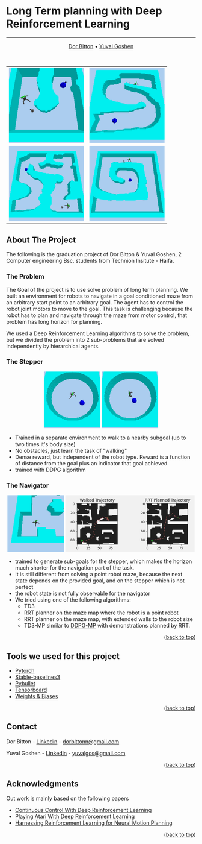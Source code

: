 <div id="top"></div>

# Long Term planning with Deep Reinforcement Learning 

___
<p align="center">
    <a href="https://github.com/dorbittonn">Dor Bitton</a> •
    <a href="https://github.com/yuvalgos">Yuval Goshen</a>
  </p>

<!-- PROJECT LOGO -->
<br />
<div align="center">
    <table>
        <tr>
            <td><img src="assets/bn.gif"  alt="U" height="200"/></td>
            <td><img src="assets/S.gif" alt="S" height="200"/></td>
        </tr>
        <tr>
            <td><img src="assets/20x20.gif" alt="20x20 maze" height="200"/></td>
            <td><img src="assets/sprial.gif" alt="Spiral" height="200"/></td>
        </tr>
    </table>
</div>

<!-- ABOUT THE PROJECT -->

## About The Project

The following is the graduation project of Dor Bitton & Yuval Goshen, 2 Computer engineering Bsc. students from Technion
Insitute - Haifa. 

### The Problem

The Goal of the project is to use solve problem of long term planning.
We built an environment for robots to navigate in a  goal conditioned maze from an arbitrary start point to an arbitrary
goal. The agent has to control the robot joint motors to move to the goal. This task is challenging because the robot has to plan and
navigate through the maze from motor control, that problem has long horizon for planning.

We used a Deep Reinforcement Learning algorithms to solve the problem,
but we divided the problem into 2 sub-problems that are solved independently by hierarchical agents. 

### The Stepper
<div align="center">
    <img src="assets/ant.gif" alt="Ant Stepper" height=150>
    <img src="assets/rex.gif" alt="Rex Stepper" height=150>
</div>

- Trained in a separate environment to walk to a nearby subgoal (up to two times it's body size)
- No obstacles, just learn the task of "walking"
- Dense reward, but independent of the robot type. Reward is a function of distance from the goal plus an indicator
 that goal achieved. 
- trained with DDPG algorithm

### The Navigator
<div align="center">
    <img src="assets/navigator_gif.gif" alt="Navigator" height=150>
    <img src="assets/navigator_plot.jpg" alt="Navigator Plot" height=150>
</div>

- trained to generate sub-goals for the stepper, which makes the horizon much shorter for the navigation part of the task.
- It is still different from solving a point robot maze, because the next state depends on the provided goal, and on
the stepper which is not perfect
- the robot state is not fully observable for the navigator
- We tried using one of the following algorithms:
  - TD3
  - RRT planner on the maze map where the robot is a point robot
  - RRT planner on the maze map, with extended walls to the robot size
  - TD3-MP similar to [DDPG-MP](https://arxiv.org/abs/1906.00214) with demonstrations planned by RRT.


<p align="right">(<a href="#top">back to top</a>)</p>

## Tools we used for this project

* [Pytorch](https://pytorch.org/)
* [Stable-baselines3](https://stable-baselines3.readthedocs.io/en/master/)
* [Pybullet](https://pybullet.org/)
* [Tensorboard](https://www.tensorflow.org/tensorboard/get_started)
* [Weights & Biases](https://wandb.ai/)

<p align="right">(<a href="#top">back to top</a>)</p>

## Contact

Dor Bitton - [Linkedin](https://www.linkedin.com/in/dor-bitton-54a1b919a/) - dorbittonn@gmail.com

Yuval Goshen - [Linkedin](https://www.linkedin.com/in/yuval-goshen-a8390b1ba/) - yuvalgos@gmail.com

<p align="right">(<a href="#top">back to top</a>)</p>


## Acknowledgments

Out work is mainly based on the following papers

* [Continuous Control With Deep Reinforcement Learning](https://arxiv.org/pdf/1509.02971.pdf)
* [Playing Atari With Deep Reinforcement Learning](https://arxiv.org/pdf/1312.5602.pdf)
* [Harnessing Reinforcement Learning for Neural Motion Planning](https://arxiv.org/abs/1906.00214)

<div id="DDPG-MP"></div>
<p align="right">(<a href="#top">back to top</a>)</p>



<!-- MARKDOWN LINKS & IMAGES -->
<!-- https://www.markdownguide.org/basic-syntax/#reference-style-links -->

[contributors-shield]: https://img.shields.io/github/contributors/othneildrew/Best-README-Template.svg?style=for-the-badge

[contributors-url]: https://github.com/othneildrew/Best-README-Template/graphs/contributors

[forks-shield]: https://img.shields.io/github/forks/othneildrew/Best-README-Template.svg?style=for-the-badge

[forks-url]: https://github.com/othneildrew/Best-README-Template/network/members

[stars-shield]: https://img.shields.io/github/stars/othneildrew/Best-README-Template.svg?style=for-the-badge

[stars-url]: https://github.com/othneildrew/Best-README-Template/stargazers

[issues-shield]: https://img.shields.io/github/issues/othneildrew/Best-README-Template.svg?style=for-the-badge

[issues-url]: https://github.com/othneildrew/Best-README-Template/issues

[license-shield]: https://img.shields.io/github/license/othneildrew/Best-README-Template.svg?style=for-the-badge

[license-url]: https://github.com/othneildrew/Best-README-Template/blob/master/LICENSE.txt

[linkedin-shield]: https://img.shields.io/badge/-LinkedIn-black.svg?style=for-the-badge&logo=linkedin&colorB=555

[linkedin-url]: https://linkedin.com/in/othneildrew

[product-screenshot]: images/screenshot.png
